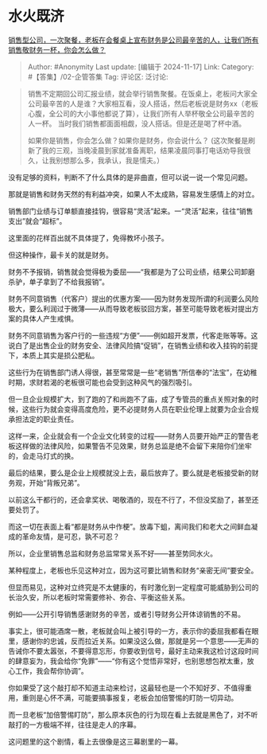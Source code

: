 # 水火既济
[销售型公司，一次聚餐，老板在会餐桌上宣布财务是公司最辛苦的人，让我们所有销售敬财务一杯，你会怎么做？](https://www.zhihu.com/question/668048924/answer/33481353288)

> Author: #Anonymity
> Last update: [编辑于 2024-11-17]
> Link:
> Category: #【答集】/02-企管答集 
> Tag: 
> 评论区:
> 泛讨论:

> 销售不定期回公司汇报业绩，就会举行销售聚餐。在饭桌上，老板问大家全公司最辛苦的人是谁？大家相互看，没人搭话，然后老板说是财务xx（老板心腹，全公司的大小事他都说了算），让我们所有人举杯敬全公司最辛苦的人一杯。
> 当时我们销售都面面相觑，没人搭话。但是还是喝了杯中酒。
>
> 如果你是销售，你会怎么做？如果你是财务，你会说什么？
> (这次聚餐是刷新了我的三观，当晚凌晨到家就准备离职，结果凌晨同事打电话劝导我很久，让我别想那么多，我承认，我是懦夫。）

没有足够的资料，判断不了什么具体的是非曲直，但可以说一说一个常见问题。

那就是销售和财务天然的有利益冲突，如果人不太成熟，容易发生感情上的对立。

销售部门业绩与订单额直接挂钩，很容易“灵活”起来。一“灵活”起来，往往“销售支出”就会“超标”。

这里面的花样百出就不具体提了，免得教坏小孩子。

但这种操作，最卡关的就是财务。

财务不予报销，销售就会觉得极为委屈——“我都是为了公司业绩，结果公司卸磨杀驴，单子拿到了不给我报销”。

财务不同意销售（代客户）提出的优惠方案——因为财务发现所谓的利润要么风险极大，要么利润过于微薄——从而导致老板驳回方案，甚至可能导致老板对提出方案的具体人产生戒惧。

财务不同意销售为客户行的一些违规“方便”——例如超开发票，代客走账等等。这说白了是出售企业的财务安全、法律风险搞“促销”，在销售业绩和收入挂钩的前提下，本质上其实是损公肥私。

这些行为在销售部门诱人得很，甚至常常是一些“老销售”所信奉的“法宝”，在幼稚时期，求财若渴的老板很可能也会受到这种风气的强烈吸引。

但一旦企业规模扩大，到了跑的了和尚跑不了庙，成了专管员的重点关照对象的时候，这些行为就会变得高度危险，更不必提财务人员在职业伦理上就要为企业合规承担法定的职业责任。

这样一来，企业就会有一个企业文化转变的过程——财务人员要开始严正的警告老板这样做的法律风险，如果警告不见效果，财务总监是绝不会留下来陪你们坐牢的，会走马灯式的换。

最后的结果，要么是企业上规模就没上去，最后放弃了。要么就是老板接受新的财务观，开始“背叛兄弟”。

以前这么干都行的，还会拿奖状、喝敬酒的，现在不行了，不但没奖励了，甚至还要处罚了。

而这一切在表面上看“都是财务从中作梗”。放毒下蛆，离间我们和老大之间鲜血凝成的革命友情，是可忍，孰不可忍？

所以，企业里销售总监和财务总监常常关系不好——甚至势同水火。

某种程度上，老板也乐见这种对立，因为这可要比销售和财务“亲密无间”要安全。

但显而易见，这种对立终究是不太健康的，有时激化到一定程度可能威胁到公司的长治久安，所以老板时常需要修补、弥合、平衡这些关系。

例如——公开引导销售感谢财务的辛苦，或者引导财务公开体谅销售的不易。

事实上，很可能酒席一散，老板就会叫上被引导的一方，表示你的委屈我都看在眼里，感谢你的忠诚，反而拉近关系。如果没这么做，那就是另一个意思——无声的告诫你不要太嚣张，不要得意忘形，你要收到信号，最好主动来我这检讨这段时间的肆意妄为，我会给你“免罪”——“你有这个觉悟非常好，也别思想包袱太重，放心工作，我会帮你协调”。

你如果受了这个敲打却不知道主动来检讨，这最轻也是一个不知好歹、不值得重用，重则是心怀不满，可能要搞事报复，老板会加倍警惕的盯防一切异动。

而一旦老板“加倍警惕盯防”，那么原本灰色的行为现在看上去就是黑色了，对不听敲打的一方极端不祥，往往是走人的序幕。

这问题里的这个剧情，看上去很像是这三幕剧里的一幕。